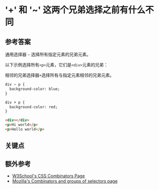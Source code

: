 # '+' 和 '~' 这两个兄弟选择之前有什么不同

## 参考答案

通用选择器 `~` 选择所有指定元素的兄弟元素。

以下示例选择所有`<p>`元素，它们是`<div>`元素的兄弟：

相邻的兄弟选择器`+`选择所有与指定元素相邻的兄弟元素。

```html
div ~ p {
  background-color: blue;
}

div + p {
  background-color: red;
}

<div></div>
<p>Hi world</p>
<p>Hello world</p>
```

## 关键点

## 额外参考

* [W3School's CSS Combinators Page](https://www.w3schools.com/css/css_combinators.asp)
* [Mozilla's Combinators and groups of selectors page](https://developer.mozilla.org/en-US/docs/Learn/CSS/Introduction_to_CSS/Combinators_and_multiple_selectors)

<!-- tags: (css) -->
